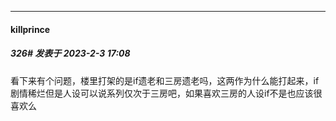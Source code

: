 
*****

####  killprince  
##### 326#       发表于 2023-2-3 17:08

看下来有个问题，楼里打架的是if遗老和三房遗老吗，这两作为什么能打起来，if剧情稀烂但是人设可以说系列仅次于三房吧，如果喜欢三房的人设if不是也应该很喜欢么

